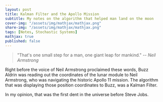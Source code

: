 ```yaml
---
layout: post
title: Kalman Filter and the Apollo Mission
subtitle: My notes on the algorithm that helped man land on the moon
cover-img: "/assets/img/mathjax/mathjax.png"
share-img: "/assets/img/mathjax/mathjax.png"
tags: [Notes, Stochastic Systems]
mathjax: true
published: false
---
```


>"That's one small step for a man, one giant leap for mankind."
> --<cite> Neil Armstrong </cite>

Right before the voice of Neil Armstrong proclaimed these words, Buzz Aldrin was reading out the coordinates of the lunar module to Neil Armstrong, who was navigating the historic Apollo 11 mission. The algorithm that was displaying those position coordinates to Buzz, was a Kalman Filter. 

In my opinion, that was the first dent in the universe before Steve Jobs. 